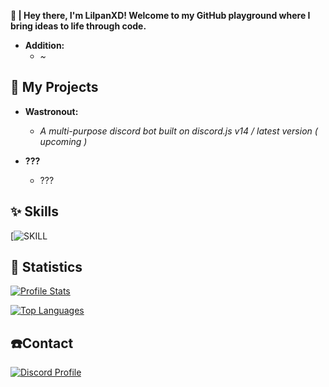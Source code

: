 **👋  |  Hey there, I'm LilpanXD! Welcome to my GitHub playground where I bring ideas to life through code.**


- **Addition:**
  - *~*

## **💼 My Projects**
- **Wastronout:**
  - *A multi-purpose discord bot built on discord.js v14 / latest version ( upcoming )*

- **???**
  - ???

## **✨ Skills**
[![SKILL](https://skillicons.dev/icons?i=bash,css,discord,electron,express,github,html,js,mongodb,nodejs,powershell,next,redis,tailwind,ts,vscode&perline=8 )
    
## **🏓 Statistics**
[![Profile Stats](https://github-readme-stats.vercel.app/api?username=LilpanXD&theme=blue-green)](#-statistics)

[![Top Languages](https://github-readme-stats.vercel.app/api/top-langs/?username=LilpanXD&theme=blue-green)](#-statistics)

## **☎️Contact**
[![Discord Profile](https://img.shields.io/badge/Discord-7289DA?style=for-the-badge&logo=discord&logoColor=white)](https://discord.com/users/1163562149415747615)
